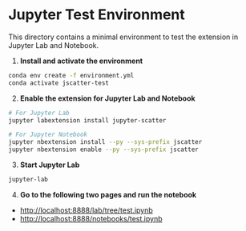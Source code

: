 # Jupyter Test Environment

This directory contains a minimal environment to test the extension in Jupyter Lab and Notebook.

1. **Install and activate the environment**

  ```bash
  conda env create -f environment.yml
  conda activate jscatter-test
  ```

2. **Enable the extension for Jupyter Lab and Notebook**

  ```bash
  # For Jupyter Lab
  jupyter labextension install jupyter-scatter

  # For Jupyter Notebook
  jupyter nbextension install --py --sys-prefix jscatter
  jupyter nbextension enable --py --sys-prefix jscatter
  ```

3. **Start Jupyter Lab**

  ```bash
  jupyter-lab
  ```

4. **Go to the following two pages and run the notebook**

  - [http://localhost:8888/lab/tree/test.ipynb](http://localhost:8888/lab/tree/test.ipynb)
  - [http://localhost:8888/notebooks/test.ipynb](http://localhost:8888/notebooks/test.ipynb)
